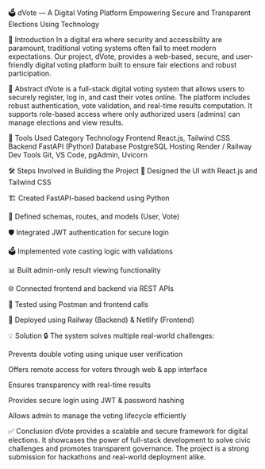 🗳️ dVote — A Digital Voting Platform
Empowering Secure and Transparent Elections Using Technology

📌 Introduction
In a digital era where security and accessibility are paramount, traditional voting systems often fail to meet modern expectations. Our project, dVote, provides a web-based, secure, and user-friendly digital voting platform built to ensure fair elections and robust participation.

🧠 Abstract
dVote is a full-stack digital voting system that allows users to securely register, log in, and cast their votes online. The platform includes robust authentication, vote validation, and real-time results computation. It supports role-based access where only authorized users (admins) can manage elections and view results.

🧰 Tools Used
Category	Technology
Frontend	React.js, Tailwind CSS
Backend	FastAPI (Python)
Database	PostgreSQL
Hosting	Render / Railway
Dev Tools	Git, VS Code, pgAdmin, Uvicorn

🛠️ Steps Involved in Building the Project
🎨 Designed the UI with React.js and Tailwind CSS

🏗️ Created FastAPI-based backend using Python

🧩 Defined schemas, routes, and models (User, Vote)

🛡️ Integrated JWT authentication for secure login

🗳️ Implemented vote casting logic with validations

📊 Built admin-only result viewing functionality

🌐 Connected frontend and backend via REST APIs

🧪 Tested using Postman and frontend calls

🚀 Deployed using Railway (Backend) & Netlify (Frontend)

💡 Solution
🔒 The system solves multiple real-world challenges:

Prevents double voting using unique user verification

Offers remote access for voters through web & app interface

Ensures transparency with real-time results

Provides secure login using JWT & password hashing

Allows admin to manage the voting lifecycle efficiently

✅ Conclusion
dVote provides a scalable and secure framework for digital elections. It showcases the power of full-stack development to solve civic challenges and promotes transparent governance. The project is a strong submission for hackathons and real-world deployment alike.
